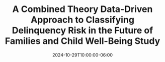 ---
title: "A Combined Theory Data-Driven Approach to Classifying Delinquency Risk in the Future of Families and Child Well-Being Study"
subtitle: ""
excerpt: "ASC Session: Advancing Methodological Approaches to Biopsychosocial Research"
date: 2024-10-29T10:00:00-06:00
date_end: "2024-10-29T10:30:00-06:00"
featured: true
show_post_time: false
draft: false
layout: single
links:
- icon: github
  icon_pack: fab
  name: code
  url: https://github.com/nvietto/talk-ASC24
---